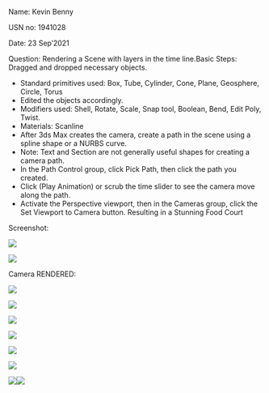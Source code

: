 ﻿Name: Kevin Benny

USN no: 1941028

Date: 23 Sep’2021

Question: Rendering a Scene with layers in the time line.Basic Steps: Dragged and dropped necessary objects.

- Standard primitives used: Box, Tube, Cylinder, Cone, Plane, Geosphere, Circle, Torus
- Edited the objects accordingly.
- Modifiers used: Shell, Rotate, Scale, Snap tool, Boolean, Bend, Edit Poly, Twist.
- Materials: Scanline
- After 3ds Max creates the camera, create a path in the scene using a spline shape or a NURBS curve. 
- Note: Text and Section are not generally useful shapes for creating a camera path. 
- In the Path Control group, click Pick Path, then click the path you created. 
- Click (Play Animation) or scrub the time slider to see the camera move along the path. 
- Activate the Perspective viewport, then in the Cameras group, click the Set Viewport to Camera button. Resulting in a Stunning Food Court

Screenshot:

![](Aspose.Words.0772cf89-455e-41df-8948-598463fe6957.001.png)

![](Aspose.Words.0772cf89-455e-41df-8948-598463fe6957.002.png)





Camera RENDERED:

![](Aspose.Words.0772cf89-455e-41df-8948-598463fe6957.003.png)

![](Aspose.Words.0772cf89-455e-41df-8948-598463fe6957.004.png)

![](Aspose.Words.0772cf89-455e-41df-8948-598463fe6957.005.png)





![](Aspose.Words.0772cf89-455e-41df-8948-598463fe6957.006.png)

![](Aspose.Words.0772cf89-455e-41df-8948-598463fe6957.007.png)

![](Aspose.Words.0772cf89-455e-41df-8948-598463fe6957.008.png)

![](Aspose.Words.0772cf89-455e-41df-8948-598463fe6957.009.png)![](Aspose.Words.0772cf89-455e-41df-8948-598463fe6957.010.png)

